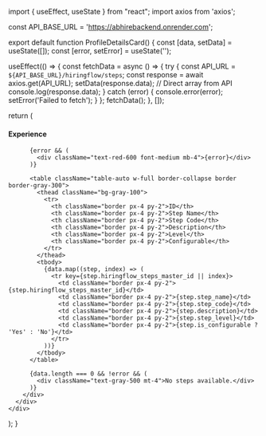 import { useEffect, useState } from "react";
import axios from 'axios';

const API_BASE_URL = 'https://abhirebackend.onrender.com';

export default function ProfileDetailsCard() {
  const [data, setData] = useState([]);
  const [error, setError] = useState('');

  useEffect(() => {
    const fetchData = async () => {
      try {
        const API_URL = `${API_BASE_URL}/hiringflow/steps`;
        const response = await axios.get(API_URL);
        setData(response.data); // Direct array from API
        console.log(response.data);
      } catch (error) {
        console.error(error);
        setError('Failed to fetch');
      }
    };
    fetchData();
  }, []);

  return (
    <div className="d-flex flex-col">
      <div className="flex flex-wrap">
        <div className="bg-white dark:bg-white/[0.03] mt-6 p-6 rounded-xl shadow-md w-full">
          <h4 className="text-lg font-semibold mb-4">Experience</h4>

          {error && (
            <div className="text-red-600 font-medium mb-4">{error}</div>
          )}

          <table className="table-auto w-full border-collapse border border-gray-300">
            <thead className="bg-gray-100">
              <tr>
                <th className="border px-4 py-2">ID</th>
                <th className="border px-4 py-2">Step Name</th>
                <th className="border px-4 py-2">Step Code</th>
                <th className="border px-4 py-2">Description</th>
                <th className="border px-4 py-2">Level</th>
                <th className="border px-4 py-2">Configurable</th>
              </tr>
            </thead>
            <tbody>
              {data.map((step, index) => (
                <tr key={step.hiringflow_steps_master_id || index}>
                  <td className="border px-4 py-2">{step.hiringflow_steps_master_id}</td>
                  <td className="border px-4 py-2">{step.step_name}</td>
                  <td className="border px-4 py-2">{step.step_code}</td>
                  <td className="border px-4 py-2">{step.description}</td>
                  <td className="border px-4 py-2">{step.step_level}</td>
                  <td className="border px-4 py-2">{step.is_configurable ? 'Yes' : 'No'}</td>
                </tr>
              ))}
            </tbody>
          </table>

          {data.length === 0 && !error && (
            <div className="text-gray-500 mt-4">No steps available.</div>
          )}
        </div>
      </div>
    </div>
  );
}

